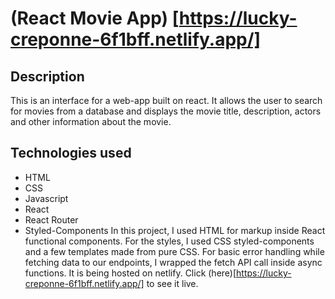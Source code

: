 # (React Movie App) [https://lucky-creponne-6f1bff.netlify.app/]
## Description
This is an interface for a web-app built on react. It allows the user to search for movies from a database and displays the movie title, description, actors and other information about the movie.
## Technologies used
- HTML
- CSS
- Javascript
- React
- React Router
- Styled-Components
In this project, I used HTML for markup inside React functional components. For the styles, I used CSS styled-components and a few templates made from pure CSS. For basic error handling while fetching data to our endpoints, I wrapped the fetch API call inside async functions. It is being hosted on netlify. Click (here)[https://lucky-creponne-6f1bff.netlify.app/] to see it live.
